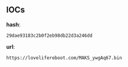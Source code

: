 
## IOCs

__hash__:

```text
29dae93183c2b0f2eb98db22d3a246dd
```
__url__:

```text
https://lovelifereboot.com/MAKS_ywgAq67.bin
```